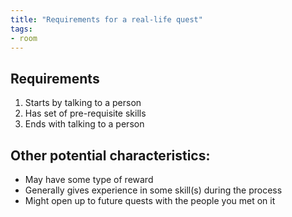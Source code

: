 ```yaml
---
title: "Requirements for a real-life quest"
tags: 
- room
---
```

## Requirements
1. Starts by talking to a person
2. Has set of pre-requisite skills
3. Ends with talking to a person

## Other potential characteristics:
- May have some type of reward
- Generally gives experience in some skill(s) during the process
- Might open up to future quests with the people you met on it